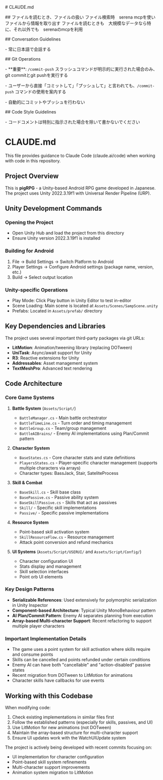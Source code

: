 \# CLAUDE.md


\## ファイルを読むとき、ファイルの扱い
ファイル検索時　serena mcpを使い　ファイルから情報を取り出す
ファイルを読むときも　大規模なデータなら特に、それ以外でも　serenaのmcpを利用

\## Conversation Guidelines



\- 常に日本語で会話する



\## Git Operations



\- \*\*重要\*\*: `/commit-push` スラッシュコマンドが明示的に実行された場合のみ、git commitとgit pushを実行する

\- ユーザーから直接「コミットして」「プッシュして」と言われても、`/commit-push` コマンドの使用を案内する

\- 自動的にコミットやプッシュを行わない



\## Code Style Guidelines



\- コードコメントは特別に指示された場合を除いて書かないでください

# CLAUDE.md

This file provides guidance to Claude Code (claude.ai/code) when working with code in this repository.

## Project Overview

This is **pigRPG** - a Unity-based Android RPG game developed in Japanese. The project uses Unity 2022.3.19f1 with Universal Render Pipeline (URP).

## Unity Development Commands

### Opening the Project
- Open Unity Hub and load the project from this directory
- Ensure Unity version 2022.3.19f1 is installed

### Building for Android
1. File → Build Settings → Switch Platform to Android
2. Player Settings → Configure Android settings (package name, version, etc.)
3. Build → Select output location

### Unity-specific Operations
- Play Mode: Click Play button in Unity Editor to test in-editor
- Scene Loading: Main scene is located at `Assets/Scenes/SampScene.unity`
- Prefabs: Located in `Assets/prefab/` directory

## Key Dependencies and Libraries

The project uses several important third-party packages via git URLs:
- **LitMotion**: Animation/tweening library (replacing DOTween)
- **UniTask**: Async/await support for Unity
- **R3**: Reactive extensions for Unity
- **Addressables**: Asset management system
- **TextMeshPro**: Advanced text rendering

## Code Architecture

### Core Game Systems

1. **Battle System** (`Assets/Script/`)
   - `BattleManager.cs` - Main battle orchestrator
   - `BattleTimeLine.cs` - Turn order and timing management
   - `BattleGroup.cs` - Team/group management
   - `BattleAIBrains/` - Enemy AI implementations using Plan/Commit pattern

2. **Character System**
   - `BaseStates.cs` - Core character stats and state definitions
   - `PlayersStates.cs` - Player-specific character management (supports multiple characters via arrays)
   - Character types: BassJack, Stair, SateliteProcess

3. **Skill & Combat**
   - `BaseSkill.cs` - Skill base class
   - `BasePassive.cs` - Passive ability system
   - `BaseSkillPassive.cs` - Skills that act as passives
   - `Skill/` - Specific skill implementations
   - `Passive/` - Specific passive implementations

4. **Resource System**
   - Point-based skill activation system
   - `SkillResourceFlow.cs` - Resource management
   - Attack point conversion and refund mechanics

5. **UI Systems** (`Assets/Script/USERUI/` and `Assets/Script/Config/`)
   - Character configuration UI
   - Stats display and management
   - Skill selection interfaces
   - Point orb UI elements

### Key Design Patterns

- **Serializable References**: Used extensively for polymorphic serialization in Unity Inspector
- **Component-based Architecture**: Typical Unity MonoBehaviour pattern
- **AI Plan/Commit Pattern**: Enemy AI separates planning from execution
- **Array-based Multi-character Support**: Recent refactoring to support multiple player characters

### Important Implementation Details

- The game uses a point system for skill activation where skills require and consume points
- Skills can be cancelled and points refunded under certain conditions
- Enemy AI can have both "cancellable" and "action-disabled" passive states
- Recent migration from DOTween to LitMotion for animations
- Character skills have callbacks for use events

## Working with this Codebase

When modifying code:
1. Check existing implementations in similar files first
2. Follow the established patterns (especially for skills, passives, and UI)
3. Use LitMotion for new animations (not DOTween)
4. Maintain the array-based structure for multi-character support
5. Ensure UI updates work with the WatchUIUpdate system

The project is actively being developed with recent commits focusing on:
- UI implementation for character configuration
- Point-based skill system refinements
- Multi-character support improvements
- Animation system migration to LitMotion
